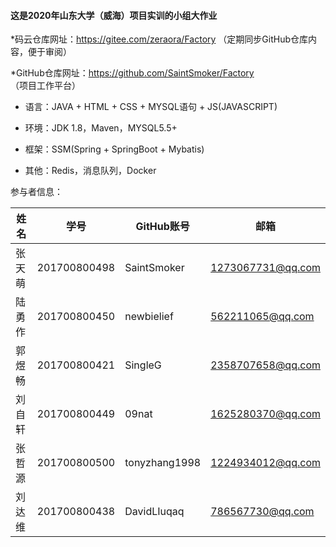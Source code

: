 #### 这是2020年山东大学（威海）项目实训的小组大作业

*码云仓库网址：https://gitee.com/zeraora/Factory    （定期同步GitHub仓库内容，便于审阅）

*GitHub仓库网址：https://github.com/SaintSmoker/Factory     （项目工作平台）

* 语言：JAVA + HTML + CSS + MYSQL语句 + JS(JAVASCRIPT)

* 环境：JDK 1.8，Maven，MYSQL5.5+

* 框架：SSM(Spring + SpringBoot + Mybatis)

* 其他：Redis，消息队列，Docker

参与者信息：<br>

姓名|学号|GitHub账号|邮箱
----|----|----|----
张天萌|201700800498    |    SaintSmoker     | 1273067731@qq.com
陆勇作|201700800450    |    newbielief      | 562211065@qq.com
郭煜畅|201700800421    |    SingleG         | 2358707658@qq.com
刘自轩|201700800449    |    09nat           | 1625280370@qq.com
张哲源|201700800500    |    tonyzhang1998   | 1224934012@qq.com
刘达维|201700800438    |   DavidLIuqaq      | 786567730@qq.com

